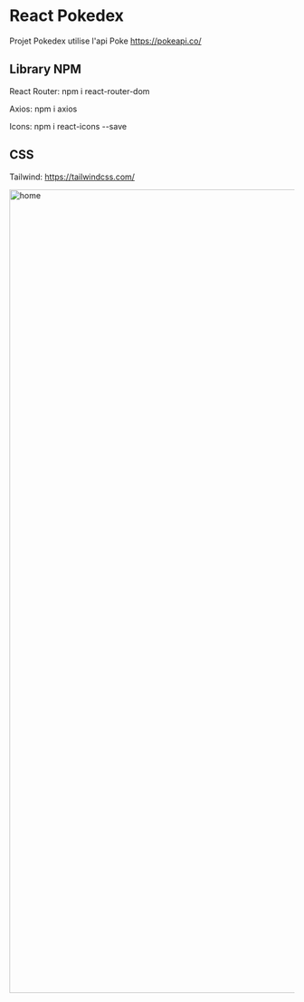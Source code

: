 # React Pokedex

Projet Pokedex utilise l'api Poke https://pokeapi.co/

## Library NPM

React Router: npm i react-router-dom

Axios: npm i axios

Icons: npm i react-icons --save

## CSS

Tailwind: https://tailwindcss.com/


<img width="1419" alt="home" src="https://github.com/padawanreas/pokedex/assets/44615820/53ea483a-81ff-44a3-a482-eb8a7fc53cb6">
